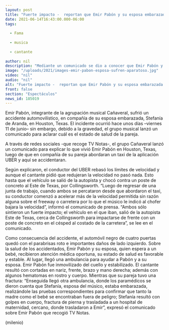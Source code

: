 ```yaml
---
layout: post
title: "Fuerte impacto -  reportan que Emir Pabón y su esposa embarazada sufrieron accidente automovilístico"
date: 2021-06-14T16:43:00.000-06:00
tags:
  
  - Fama
  
  - musica
  
  - cantante
  
author: nil
description: "Mediante un comunicado se dio a conocer que Emir Pabón y su esposa sufrieron un accidente automovilístico. "
image: "/uploads/2021/images-emir-pabon-esposa-sufren-aparatoso.jpg"
video: "nil"
audio: "nil"
alt: "Fuerte impacto -  reportan que Emir Pabón y su esposa embarazada sufrieron accidente automovilístico"
front: false
section: "Espectáculos"
news_id: 185019
---
```


Emir Pabón, integrante de la agrupación musical Cañaveral, sufrió un accidente automovilístico, en compañía de su esposa embarazada, Stefanía de Aranda, en Houston, Texas. El incidente ocurrió hace unos días –viernes 11 de junio– sin embargo, debido a la gravedad, el grupo musical lanzó un comunicado para aclarar cuál es el estado de salud de la pareja. 

A través de redes sociales -que recoge TV Notas-, el grupo Cañaveral lanzó un comunicado para explicar lo que vivió Emir Pabón en Houston, Texas, luego de que en compañía de su pareja abordaran un taxi de la aplicación UBER y aquí se accidentaran. 

Según explicaron, el conductor del UBER rebasó los límites de velocidad y aunque el cantante pidió que redujeran la velocidad no pasó nada. Esto hasta que el vehículo se salió de la autopista y chocó contra un poste de concreto al Este de Texas, por Collingsworth. 
“Luego de regresar de una junta de trabajo, cuando ambos se percataron desde que abordaron el taxi, su conductor comenzó a acelerar más de la velocidad permitida sin razón alguna sobre el freeway o carretera por lo que el músico le indicó al chofer bajara la velocidad”, informó el comunicado de prensa. 
“Ambos sólo sintieron un fuerte impacto; el vehículo en el que iban, salió de la autopista Este de Texas, cerca de Collingsworth para impactarse de frente con un poste de concreto en el césped al costado de la carretera”, se lee en el comunicado. 

Como consecuencia del accidente, el automóvil negro de cuatro puertas quedó con el parabrisas roto e importantes daños de lado izquierdo. Sobre la salud de los accidentados, Emir Pabón y su esposa, quien espera a un bebé, recibieron atención médica oportuna, su estado de salud es favorable y estable. Al lugar, llegó una ambulancia para ayudar a Pabón y a su esposa. Emir Pabón fue inmovilizado del cuello y estabilizado. El cantante resultó con cortadas en nariz, frente, brazo y mano derecha; además con algunos hematomas en rostro y cuerpo. Mientras que su pareja tuvo una fractura: 
“Enseguida llegó otra ambulancia, donde los paramédicos se dieron cuenta que Stefanía, esposa del músico, estaba embarazada, realizándole las pruebas correspondientes para confirmar que tanto la madre como el bebé se encontraban fuera de peligro; Stefanía resultó con golpes en cuerpo, fractura de pierna y trasladada a un hospital de maternidad, cercano, donde trasladaron a Emir”, expresó el comunicado sobre Emir Pabón que recogió TV Notas. 


(milenio)